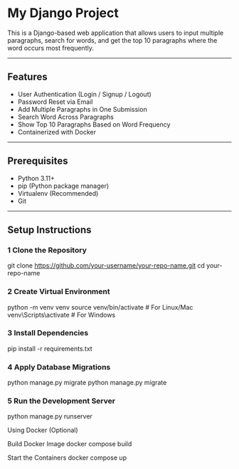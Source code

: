 # My Django Project

This is a Django-based web application that allows users to input multiple paragraphs, search for words, and get the top 10 paragraphs where the word occurs most frequently.

---

## Features

- User Authentication (Login / Signup / Logout)
- Password Reset via Email
- Add Multiple Paragraphs in One Submission
- Search Word Across Paragraphs
- Show Top 10 Paragraphs Based on Word Frequency
- Containerized with Docker

---

## Prerequisites

- Python 3.11+
- pip (Python package manager)
- Virtualenv (Recommended)
- Git

---

## Setup Instructions

### 1 Clone the Repository

git clone https://github.com/your-username/your-repo-name.git
cd your-repo-name

### 2 Create Virtual Environment
python -m venv venv
source venv/bin/activate      # For Linux/Mac
venv\Scripts\activate         # For Windows

### 3 Install Dependencies

pip install -r requirements.txt

### 4 Apply Database Migrations

python manage.py migrate
python manage.py migrate

### 5 Run the Development Server

python manage.py runserver

Using Docker (Optional)

Build Docker Image
docker compose build

Start the Containers
docker compose up

